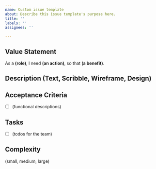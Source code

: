 ```yaml
---
name: Custom issue template
about: Describe this issue template's purpose here.
title: ''
labels: ''
assignees: ''

---
```


## Value Statement
As a **(role)**,
I need **(an action)**,
so that **(a benefit)**.
## Description (Text, Scribble, Wireframe, Design)
## Acceptance Criteria
- [ ] (functional descriptions)
## Tasks
- [ ] (todos for the team)
## Complexity
(small, medium, large)

